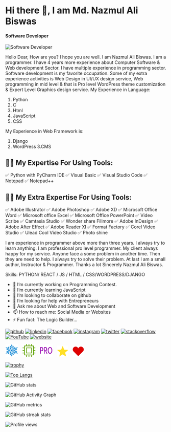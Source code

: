 # Hi there 👋, I am Md. Nazmul Ali Biswas
#### Software Developer 
![Software Developer ](https://scontent.fdac90-1.fna.fbcdn.net/v/t39.30808-6/334992360_174100211636260_9127114437186205078_n.jpg?_nc_cat=104&ccb=1-7&_nc_sid=e3f864&_nc_eui2=AeGP0WC8D4RnhrvUMEXYLGr2FUK2B54Jc9sVQrYHnglz20MwT3oYZ0YLm1yRyZNGvxQlmZIRo0kfxRDfVz9hwsmu&_nc_ohc=WwwVdY4NqhkAX_3qkph&_nc_ht=scontent.fdac90-1.fna&oh=00_AfALThSJdlpTEiySZbLdoeagrZvTxYKmzWDpfY0hfZD9nA&oe=6411A1F0)

Hello Dear, How are you? I hope you are well. I am Nazmul Ali Biswas. I am a programmer. I have 4 years more experience about Computer Software & Web development Sector. I have multiple experience in programming sector. Software development is my favorite occupation. Some of my extra experience activities is Web Design in UI/UX design service, Web programming in mid level & that is Pro level WordPress theme customization & Expert Level Graphics design service.
My Experience in Language:
1. Python
2. C
3. Html
4. JavaScript
5. CSS

My Experience in Web Framework is:
1. Django
2. WordPress
3.CMS

👨🎨 My Expertise For Using Tools:
---------------------------------------------
✅ Python with PyCharm IDE
✅ Visual Basic
✅ Visual Studio Code
✅ Notepad
✅ Notepad++


👨🎨 My Extra Expertise For Using Tools:
---------------------------------------------
✅ Adobe Illustrator
✅ Adobe Photoshop
✅ Adobe XD
✅ Microsoft Office Word
✅ Microsoft office Excel
✅ Microsoft Office PowerPoint
✅ Video Scribe
✅ Camtasia Studio
✅ Wonder share Fillmore
✅ Adobe InDesign
✅ Adobe After Effect
✅ Adobe Reader XI
✅ Format Factory
✅ Corel Video Studio
✅ Ulead Cool Video Studio
✅ Photo shine

I am experience in programmer above more than three years. I always try to learn anything. I am professional pro level programmer. My client always happy for my service. Anyone face a some problem in another time. Then they are need to help. I always try to solve their problem. At last I am a small author, Instructor & Programmer.
Thanks a lot
Sincerely
Nazmul Ali Biswas.

Skills:  PYTHON/ REACT / JS / HTML / CSS/WORDPRESS/DJANGO

- 🔭 I’m currently working on Programming Contest. 
- 🌱 I’m currently learning JavaScript 
- 👯 I’m looking to collaborate on github 
- 🤔 I’m looking for help with Entrepreneurs 
- 💬 Ask me about Web and Software Development 
- 📫 How to reach me: Social Media or Websites 
- ⚡ Fun fact: The Logic Builder... 


[<img src='https://cdn.jsdelivr.net/npm/simple-icons@3.0.1/icons/github.svg' alt='github' height='40'>](https://github.com/nazmulalibiswas)  [<img src='https://cdn.jsdelivr.net/npm/simple-icons@3.0.1/icons/linkedin.svg' alt='linkedin' height='40'>](https://www.linkedin.com/in/nazmulalibiswas/)  [<img src='https://cdn.jsdelivr.net/npm/simple-icons@3.0.1/icons/facebook.svg' alt='facebook' height='40'>](https://www.facebook.com/nazmulalibiswas)  [<img src='https://cdn.jsdelivr.net/npm/simple-icons@3.0.1/icons/instagram.svg' alt='instagram' height='40'>](https://www.instagram.com/nazmulalibiswas/)  [<img src='https://cdn.jsdelivr.net/npm/simple-icons@3.0.1/icons/twitter.svg' alt='twitter' height='40'>](https://twitter.com/NazmulAliBiswas)  [<img src='https://cdn.jsdelivr.net/npm/simple-icons@3.0.1/icons/stackoverflow.svg' alt='stackoverflow' height='40'>](https://stackoverflow.com/users/nazmulalibiswas)  [<img src='https://cdn.jsdelivr.net/npm/simple-icons@3.0.1/icons/youtube.svg' alt='YouTube' height='40'>](https://www.youtube.com/channel/nazmulalibiswas)  [<img src='https://cdn.jsdelivr.net/npm/simple-icons@3.0.1/icons/icloud.svg' alt='website' height='40'>](www.nazmulalibiswas.com)  

<a href='https://archiveprogram.github.com/'><img src='https://raw.githubusercontent.com/acervenky/animated-github-badges/master/assets/acbadge.gif' width='40' height='40'></a> <a href='https://docs.github.com/en/developers'><img src='https://raw.githubusercontent.com/acervenky/animated-github-badges/master/assets/devbadge.gif' width='40' height='40'></a> <a href='https://github.com/pricing'><img src='https://raw.githubusercontent.com/acervenky/animated-github-badges/master/assets/pro.gif' width='40' height='40'></a> <a href='https://stars.github.com/'><img src='https://raw.githubusercontent.com/acervenky/animated-github-badges/master/assets/starbadge.gif' width='35' height='35'></a> <a href='https://docs.github.com/en/github/supporting-the-open-source-community-with-github-sponsors'><img src='https://raw.githubusercontent.com/acervenky/animated-github-badges/master/assets/sponsorbadge.gif' width='35' height='35'></a> 

[![trophy](https://github-profile-trophy.vercel.app/?username=nazmulalibiswas)](https://github.com/ryo-ma/github-profile-trophy)

[![Top Langs](https://github-readme-stats.vercel.app/api/top-langs/?username=nazmulalibiswas)](https://github.com/anuraghazra/github-readme-stats)

![GitHub stats](https://github-readme-stats.vercel.app/api?username=nazmulalibiswas&show_icons=true&count_private=true)  

![GitHub Activity Graph](https://activity-graph.herokuapp.com/graph?username=nazmulalibiswas)  

![GitHub metrics](https://metrics.lecoq.io/nazmulalibiswas)  

![GitHub streak stats](https://streak-stats.demolab.com/?user=nazmulalibiswas)  

![Profile views](https://gpvc.arturio.dev/nazmulalibiswas)  
